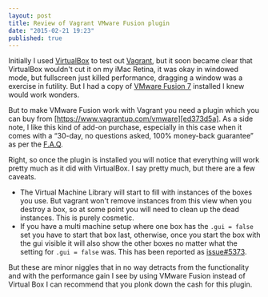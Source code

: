 ```yaml
---
layout: post
title: Review of Vagrant VMware Fusion plugin
date: "2015-02-21 19:23"
published: true
---
```


Initially I used [VirtualBox][7cba8ed7] to test out [Vagrant][8d3417c4], but it soon became clear that VirtualBox wouldn't cut it on my iMac Retina, it was okay in windowed mode, but fullscreen just killed performance, dragging a window was a exercise in futility. But I had a copy of [VMware Fusion 7][4c067779] installed I knew would work wonders.

But to make VMware Fusion work with Vagrant you need a plugin which you can buy from [https://www.vagrantup.com/vmware][ed373d5a].
As a side note, I like this kind of add-on purchase, especially in this case when it comes with a “30-day, no questions asked, 100% money-back guarantee” as per the [F.A.Q][eded2c21].

Right, so once the plugin is installed you will notice that everything will work pretty much as it did with VirtualBox. I say pretty much, but there are a few caveats.

* The Virtual Machine Library will start to fill with instances of the boxes you use. But vagrant won't remove instances from this view when you destroy a box, so at some point you will need to clean up the dead instances. This is purely cosmetic.
* If you have a multi machine setup where one box has the `.gui = false` set you have to start that box last, otherwise, once you start the box with the gui visible it will also show the other boxes no matter what the setting for `.gui = false` was. This has been reported as [issue#5373][e0b4d942].

But these are minor niggles that in no way detracts from the functionality and with the performance gain I see by using VMware Fusion instead of Virtual Box I can recommend that you plonk down the cash for this plugin.

[eded2c21]: https://docs.vagrantup.com/v2/vmware/installation.html "F.A.Q"
[8d3417c4]: https://www.vagrantup.com "Vagrant"
[7cba8ed7]: https://www.virtualbox.org "VirtualBox"
[4c067779]: http://www.vmware.se/products/fusion "VMware Fusion"
[ed373d5a]: https://www.vagrantup.com/vmware "https://www.vagrantup.com/vmware"
[e0b4d942]: https://github.com/mitchellh/vagrant/issues/5373 "issue#5373"
